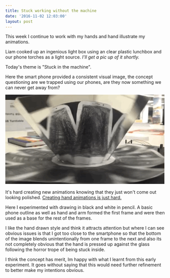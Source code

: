 ```yaml
---
title: Stuck working without the machine
date: '2016-11-02 12:03:00'
layout: post
---
```

This week I continue to work with my hands and hand illustrate my animations.

Liam cooked up an ingenious light box using an clear plastic lunchbox and our phone torches as a light source. *I'll get a pic up of it shortly.*

Today's theme is "Stuck in the machine".

Here the smart phone provided a consistent visual image, the concept questioning are we trapped using our phones, are they now something we can never get away from?

![](forestryio/images/Stuck%20in%20the%20Machine.gif)

It's hard creating new animations knowing that they just won't come out looking polished. [Creating hand animations is just hard.](http://oneandzero.space/2016/10/18/creating-hand-drawn-animations-is-hard.html)

Here I experimented with drawing in black and white in pencil. A basic phone outline as well as hand and arm formed the first frame and were then used as a base for the rest of the frames.

I like the hand drawn style and think it attracts attention but where I can see obvious issues is that I got too close to the smartphone so that the bottom of the image blends unintentionally from one frame to the next and also its not completely obvious that the hand is pressed up against the glass following the horror trope of being stuck inside.

I think the concept has merit, Im happy with what I learnt from this early experiment. It goes without saying that this would need further refinement to better make my intentions obvious.